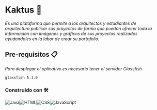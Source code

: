 # Kaktus 🌵

_Es una plataforma que permite a los arquitectos y estudiantes de arquitectura publicar sus proyectos de forma que puedan ofrecer toda la información con imágenes y gráficos de sus proyectos realizados ayudandoles en la labor de crear su portafolio._

## Pre-requisitos 📋

_Para desplegar el aplicativo es necesario tener el servidor Glassfish_

```
glassfish 5.1.0
```
### Construido con 🛠️


<img alt="Java" src="https://img.shields.io/badge/Java-007396.svg?logo=java&logoColor=white"><img alt="HTML" src="https://img.shields.io/badge/HTML-E34F26.svg?logo=html5&logoColor=white"><img alt="CSS" src="https://img.shields.io/badge/CSS-1572B6.svg?logo=css3&logoColor=white"><img alt="JavaScript" src="https://img.shields.io/badge/JavaScript-F7DF1E.svg?logo=javascript&logoColor=black">

